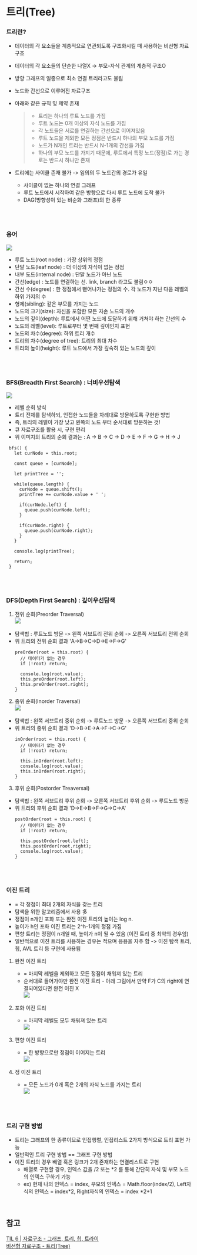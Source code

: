 # 트리(Tree)
### 트리란?
* 데이터의 각 요소들을 계층적으로 연관되도록 구조화시킬 때 사용하는 비선형 자료구조
* 데이터의 각 요소들의 단순한 나열X -> 부모-자식 관계의 계층적 구조O
* 방향 그래프의 일종으로 최소 연결 트리라고도 불림
* 노드와 간선으로 이루어진 자료구조
* 아래와 같은 규칙 및 제약 존재
  
  > * 트리는 하나의 루트 노드를 가짐
  > * 루트 노드는 0개 이상의 자식 노드를 가짐
  > * 각 노드들은 서로를 연결하는 간선으로 이어져있음
  > * 루트 노드을 제외한 모든 정점은 반드시 하나의 부모 노드를 가짐
  > * 노드가 N개인 트리는 반드시 N-1개의 간선을 가짐
  > * 하나의 부모 노드를 가지기 때문에, 루트에서 특정 노드(정점)로 가는 경로는 반드시 하나만 존재
* 트리에는 사이클 존재 불가 -> 임의의 두 노드간의 경로가 유일
  * 사이클이 없는 하나의 연결 그래프
  * 루트 노드에서 시작하여 같은 방향으로 다시 루트 노드에 도착 불가
  * DAG(방향성이 있는 비순화 그래프)의 한 종류 
<br/>
<br/>

### 용어
<img src="https://velog.velcdn.com/images%2Fcodenmh0822%2Fpost%2Fa12e3c90-5f33-4d71-8355-c3a0a3f17798%2Fimage.png"><br/>
* 루트 노드(root node) : 가장 상위의 정점
* 단말 노드(leaf node) : 더 이상의 자식이 없는 정점
* 내부 도드(internal node) : 단말 노드가 아닌 노드
* 간선(edge) : 노드를 연결하는 선. link, branch 라고도 불림ㅇㅇ
* 간선 수(degree) : 한 정점에서 뻗어나가는 정점의 수. 각 노드가 지닌 다음 레벨의 하위 가지의 수
* 형제(sibling): 같은 부모를 가지는 노드
* 노드의 크기(size): 자신을 포함한 모든 자손 노드의 개수
* 노드의 깊이(depth): 루트에서 어떤 노드에 도달하기 위해 거쳐야 하는 간선의 수
* 노드의 레벨(level): 루트로부터 몇 번째 깊이인지 표현
* 노드의 차수(degree): 하위 트리 개수
* 트리의 차수(degree of tree): 트리의 최대 차수
* 트리의 높이(height): 루트 노드에서 가장 깊숙히 있는 노드의 깊이
<br/>
<br/>

### BFS(Breadth First Search) : 너비우선탐색
<img src="https://velog.velcdn.com/images%2Fcodenmh0822%2Fpost%2F782491bf-13d4-4c42-a0df-7d839820b792%2Fimage.png"><br/>
* 레벨 순회 방식
* 트리 전체를 탐색하되, 인접한 노드들을 차례대로 방문하도록 구현한 방법
* 즉, 트리의 레벨이 가장 낮고 왼쪽의 노드 부터 순서대로 방문하는 것!
* 큐 자료구조를 활용 시, 구현 편리
* 위 이미지의 트리의 순회 결과는 : A -> B -> C -> D -> E -> F -> G -> H -> J
 ```
  bfs() {
    let curNode = this.root;

    const queue = [curNode];

    let printTree = '';

    while(queue.length) {
      curNode = queue.shift();
      printTree += curNode.value + ' ';

      if(curNode.left) {
        queue.push(curNode.left);
      }

      if(curNode.right) {
        queue.push(curNode.right);
      }
    }

    console.log(printTree);

    return;
  }
  ```
<br/>
<br/>

### DFS(Depth First Search) : 깊이우선탐색
1. 전위 순회(Preorder Traversal)<br/>
<img src="https://velog.velcdn.com/images%2Fcodenmh0822%2Fpost%2F6e69891b-806f-4469-a008-777fab8b2078%2Fimage.png"><br/>
  * 탐색법 : 루트노드 방문 -> 왼쪽 서브트리 전위 순회 -> 오른쪽 서브트리 전위 순회
  * 위 트리의 전위 순회 결과 'A->B->C->D->E->F->G'
    ```
    preOrder(root = this.root) {
      // 데이터가 없는 경우
      if (!root) return;

      console.log(root.value);
      this.preOrder(root.left);
      this.preOrder(root.right);
    }
    ```
    
2. 중위 순회(Inorder Traversal)<br/>
<img src="https://velog.velcdn.com/images%2Fcodenmh0822%2Fpost%2F532c13b1-698e-44c0-a107-20a4417e22a1%2Fimage.png"><br/>
  * 탐색법 : 왼쪽 서브트리 중위 순회 -> 루트노드 방문 -> 오른쪽 서브트리 중위 순회
  * 위 트리의 중위 순회 결과 'D->B->E->A->F->C->G'
    ```
    inOrder(root = this.root) {
      // 데이터가 없는 경우
      if (!root) return;

      this.inOrder(root.left);
      console.log(root.value);
      this.inOrder(root.right);
    }
    ```
    
3. 후위 순회(Postorder Treaversal)<br/>
  * 탐색법 : 왼쪽 서브트리 후위 순회 -> 오른쪽 서브트리 후위 순회 -> 루트노드 방문
  * 위 트리의 후위 순회 결과 'D->E->B->F->G->C->A'
    ```
    postOrder(root = this.root) {
      // 데이터가 없는 경우
      if (!root) return;

      this.postOrder(root.left);
      this.postOrder(root.right);
      console.log(root.value);
    }
    ```
<br/>
<br/>

### 이진 트리
* = 각 정점이 최대 2개의 자식을 갖는 트리
* 탐색을 위한 알고리즘에서 사용 多
* 정점이 n개인 포화 또는 완전 이진 트리의 높이는 log n.
* 높이가 h인 포화 이진 트리는 2^h-1개의 정점 가짐
* 편향 트리는 정점이 n개일 때, 높이가 n이 될 수 있음 (이진 트리 중 최악의 경우임)
* 일반적으로 이진 트리를 사용하는 경우는 적으며 응용을 자주 함 -> 이진 탐색 트리, 힙, AVL 트리 등 구현에 사용됨 <br/>

1. 완전 이진 트리
   * = 마지막 레벨을 제외하고 모든 정점이 채워져 있는 트리
   * 순서대로 들어가야만 완전 이진 트리 - 아래 그림에서 만약 F가 C의 right에 연결되어있다면 완전 이진 X <br/>
    <img src="https://velog.velcdn.com/images%2Fgrighth12%2Fpost%2F6713c930-5039-4957-a34c-2eea230a4a5c%2Fvelog%20%ED%8F%AC%EC%8A%A4%ED%8C%85%EC%9A%A9%20-%20Database%20ER%20diagram%20(crow's%20foot)%20(4).png"><br/>
    
2. 포화 이진 트리
   * = 마지막 레벨도 모두 채워져 있는 트리<br/>
    <img src="https://velog.velcdn.com/images%2Fgrighth12%2Fpost%2F8d387fe6-2e0d-4154-923a-ea8ee2dde892%2Fvelog%20%ED%8F%AC%EC%8A%A4%ED%8C%85%EC%9A%A9%20-%20Database%20ER%20diagram%20(crow's%20foot)%20(3).png"><br/>
    
3. 편향 이진 트리
   * = 한 방향으로만 정점이 이어지는 트리<br/>
    <img src="https://velog.velcdn.com/images%2Fgrighth12%2Fpost%2F6de5e48c-80ce-4466-968f-b621912f591e%2Fvelog%20%ED%8F%AC%EC%8A%A4%ED%8C%85%EC%9A%A9%20-%20Database%20ER%20diagram%20(crow's%20foot)%20(5).png"><br/>

4. 정 이진 트리
   * = 모든 노드가 0개 혹은 2개의 자식 노드를 가지는 트리<br/>
    <img src="https://velog.velcdn.com/images%2Fcodenmh0822%2Fpost%2F1c666be8-65ab-47f5-98d1-81eb548b387a%2Fimage.png"><br/>
<br/>
<br/>

### 트리 구현 방법
* 트리는 그래프의 한 종류이므로 인접행렬, 인접리스트 2가지 방식으로 트리 표현 가능
* 일반적인 트리 구현 방법 == 그래프 구현 방법
* 이진 트리의 경우 배열 혹은 링크가 2개 존재하는 연결리스트로 구현
  * 배열로 구현할 경우, 인덱스 값을 /2 또는 *2 를 통해 간단히 자식 및 부모 노드의 인덱스 구하기 가능
  * ex) 현재 나의 인덱스 = index, 부모의 인덱스 = Math.floor(index/2), Left자식의 인덱스 = index*2, Right자식의 인덱스 = index *2+1
<br/>

## 참고
[TIL 6 | 자료구조 - 그래프, 트리, 힙, 트라이](https://velog.io/@grighth12/TIL-6-%EC%9E%90%EB%A3%8C%EA%B5%AC%EC%A1%B0-%EA%B7%B8%EB%9E%98%ED%94%84-%ED%8A%B8%EB%A6%AC-%ED%9E%99-%ED%8A%B8%EB%9D%BC%EC%9D%B4)<br/>
[비선형 자료구조 - 트리(Tree)](https://velog.io/@codenmh0822/%EB%B9%84%EC%84%A0%ED%98%95-%EC%9E%90%EB%A3%8C%EA%B5%AC%EC%A1%B0-%ED%8A%B8%EB%A6%ACTree)
